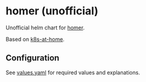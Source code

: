 # homer (unofficial)

Unofficial helm chart for [homer](https://github.com/bastienwirtz/homer).

Based on [k8s-at-home](https://github.com/k8s-at-home/charts/tree/master/charts/stable/homer).

## Configuration

See [values.yaml](https://github.com/lmatfy/charts/blob/main/charts/homer/values.yaml) for required values and explanations.
